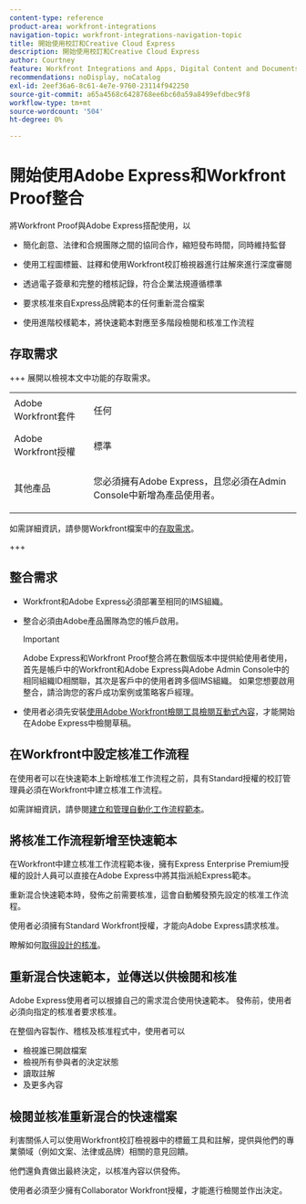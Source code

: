 ```yaml
---
content-type: reference
product-area: workfront-integrations
navigation-topic: workfront-integrations-navigation-topic
title: 開始使用校訂和Creative Cloud Express
description: 開始使用校訂和Creative Cloud Express
author: Courtney
feature: Workfront Integrations and Apps, Digital Content and Documents
recommendations: noDisplay, noCatalog
exl-id: 2eef36a6-8c61-4e7e-9760-23114f942250
source-git-commit: a65a4568c6428768ee6bc60a59a8499efdbec9f8
workflow-type: tm+mt
source-wordcount: '504'
ht-degree: 0%

---
```


# 開始使用Adobe Express和Workfront Proof整合

將Workfront Proof與Adobe Express搭配使用，以

* 簡化創意、法律和合規團隊之間的協同合作，縮短發布時間，同時維持監督

* 使用工程圖標籤、註釋和使用Workfront校訂檢視器進行註解來進行深度審閱

* 透過電子簽章和完整的稽核記錄，符合企業法規遵循標準


* 要求核准來自Express品牌範本的任何重新混合檔案

* 使用進階校樣範本，將快速範本對應至多階段檢閱和核准工作流程

## 存取需求

+++ 展開以檢視本文中功能的存取需求。

<table style="table-layout:auto"> 
 <col> 
 <col> 
 <tbody> 
 <tr> 
   <td role="rowheader">Adobe Workfront套件</td> 
   <td> 
   <p>任何</p> 
   </td> 
  </tr> 
  <tr> 
   <td role="rowheader">Adobe Workfront授權</td> 
   <td> 
   <p>標準 </p> 
  </td> 
  </tr> 
  <tr> 
   <td role="rowheader">其他產品</td> 
   <td> 
   <p> 您必須擁有Adobe Express，且您必須在Admin Console中新增為產品使用者。 </p> </td> 
  </tr>
 </tbody> 
</table>

如需詳細資訊，請參閱Workfront檔案中的[存取需求](/help/quicksilver/administration-and-setup/add-users/access-levels-and-object-permissions/access-level-requirements-in-documentation.md)。

+++

## 整合需求

* Workfront和Adobe Express必須部署至相同的IMS組織。

* 整合必須由Adobe產品團隊為您的帳戶啟用。

  >[!IMPORTANT]
  >
  >Adobe Express和Workfront Proof整合將在數個版本中提供給使用者使用，首先是帳戶中的Workfront和Adobe Express與Adobe Admin Console中的相同組織ID相關聯，其次是客戶中的使用者跨多個IMS組織。 如果您想要啟用整合，請洽詢您的客戶成功案例或策略客戶經理。

* 使用者必須先安裝[使用Adobe Workfront檢閱工具檢閱互動式內容](/help/quicksilver/review-and-approve-work/proofing/reviewing-proofs-within-workfront/review-a-proof/review-proof-in-web-viewer-extension.md)，才能開始在Adobe Express中檢閱草稿。


## 在Workfront中設定核准工作流程

在使用者可以在快速範本上新增核准工作流程之前，具有Standard授權的校訂管理員必須在Workfront中建立核准工作流程。

如需詳細資訊，請參閱[建立和管理自動化工作流程範本](/help/quicksilver/administration-and-setup/manage-workfront/configure-proofing/create-manage-automated-workflow-templates.md)。

## 將核准工作流程新增至快速範本

在Workfront中建立核准工作流程範本後，擁有Express Enterprise Premium授權的設計人員可以直接在Adobe Express中將其指派給Express範本。

重新混合快速範本時，發佈之前需要核准，這會自動觸發預先設定的核准工作流程。

使用者必須擁有Standard Workfront授權，才能向Adobe Express請求核准。

瞭解如何[取得設計的核准](https://helpx.adobe.com/tw/express/web/share-and-publish/share-and-collaborate/request-approval.html)。


## 重新混合快速範本，並傳送以供檢閱和核准

Adobe Express使用者可以根據自己的需求混合使用快速範本。 發佈前，使用者必須向指定的核准者要求核准。

在整個內容製作、稽核及核准程式中，使用者可以

* 檢視誰已開啟檔案
* 檢視所有參與者的決定狀態
* 讀取註解
* 及更多內容

<!--Learn how to get approval on designs.   
need link to help article-->

## 檢閱並核准重新混合的快速檔案

利害關係人可以使用Workfront校訂檢視器中的標籤工具和註解，提供與他們的專業領域（例如文案、法律或品牌）相關的意見回饋。

他們還負責做出最終決定，以核准內容以供發佈。

使用者必須至少擁有Collaborator Workfront授權，才能進行檢閱並作出決定。
